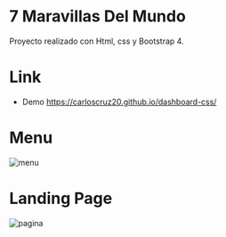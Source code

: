 # 7 Maravillas Del Mundo

Proyecto realizado con Html, css y Bootstrap 4.

# Link
- Demo https://carloscruz20.github.io/dashboard-css/

# Menu
![menu](https://user-images.githubusercontent.com/52470518/89958807-776d8b80-dc00-11ea-8cf1-0334c3e94e9b.png)

# Landing Page
![pagina](https://user-images.githubusercontent.com/52470518/89958925-d4694180-dc00-11ea-9597-6faab7d807df.png)

